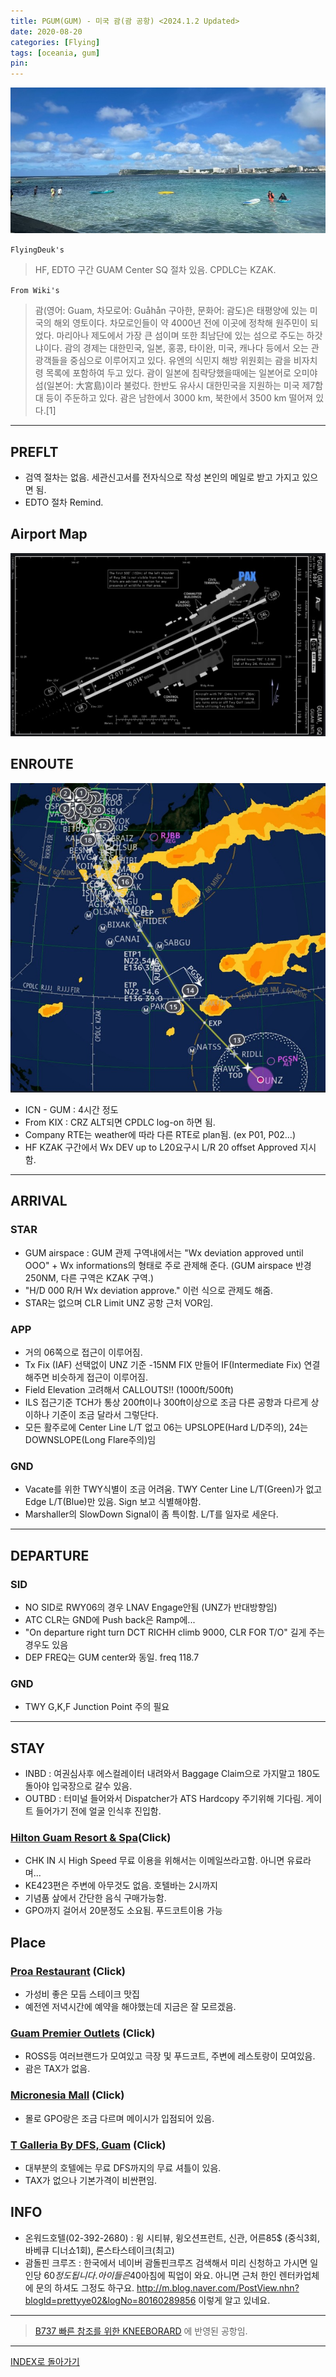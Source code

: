 ```yaml
---
title: PGUM(GUM) - 미국 괌(괌 공항) <2024.1.2 Updated>
date: 2020-08-20
categories: [Flying]
tags: [oceania, gum]
pin:
---
```


![gum](/img/flying/airport/gum.jpg)


`FlyingDeuk's`
>HF, EDTO 구간 GUAM Center SQ 절차 있음. CPDLC는 KZAK.  

`From Wiki's`
>괌(영어: Guam, 차모로어: Guåhån 구아한, 문화어: 괌도)은 태평양에 있는 미국의 해외 영토이다.
차모로인들이 약 4000년 전에 이곳에 정착해 원주민이 되었다. 마리아나 제도에서 가장 큰 섬이며 또한 최남단에 있는 섬으로 주도는 하갓냐이다. 괌의 경제는 대한민국, 일본, 홍콩, 타이완, 미국, 캐나다 등에서 오는 관광객들을 중심으로 이루어지고 있다.
유엔의 식민지 해방 위원회는 괌을 비자치령 목록에 포함하여 두고 있다. 괌이 일본에 침략당했을때에는 일본어로 오미야섬(일본어: 大宮島)이라 불렀다. 한반도 유사시 대한민국을 지원하는 미국 제7함대 등이 주둔하고 있다. 괌은 남한에서 3000 km, 북한에서 3500 km 떨어져 있다.[1]

---------
## PREFLT 
- 검역 절차는 없음. 세관신고서를 전자식으로 작성 본인의 메일로 받고 가지고 있으면 됨. 
- EDTO 절차 Remind.


## Airport Map
![gum](/img/flying/airport/gum_ap.jpg)

## ENROUTE
![gum](/img/flying/airport/icngum.jpg)
- ICN - GUM : 4시간 정도
- From KIX : CRZ ALT되면 CPDLC log-on 하면 됨.
- Company RTE는 weather에 따라 다른 RTE로 plan됨. (ex P01, P02...)
- HF KZAK 구간에서 Wx DEV up to L20요구시 L/R 20 offset Approved 지시함. 

------

## ARRIVAL
### STAR
- GUM airspace : GUM 관제 구역내에서는 "Wx deviation approved until OOO" + Wx informations의 형태로 주로 관제해 준다. (GUM airspace 반경 250NM, 다른 구역은 KZAK 구역.)
- "H/D 000 R/H Wx deviation approve." 이런 식으로 관제도 해줌.
- STAR는 없으며 CLR Limit UNZ 공항 근처 VOR임. 

### APP
- 거의 06쪽으로 접근이 이루어짐. 
- Tx Fix (IAF) 선택없이 UNZ 기준 -15NM FIX 만들어 IF(Intermediate Fix) 연결해주면 비슷하게 접근이 이루어짐.  
- Field Elevation 고려해서 CALLOUTS!! (1000ft/500ft)
- ILS 접근기준 TCH가 통상 200ft이나 300ft이상으로 조금 다른 공항과 다르게 상이하나 기준이 조금 달라서 그렇단다. 
- 모든 활주로에 Center Line L/T 없고 06는 UPSLOPE(Hard L/D주의), 24는 DOWNSLOPE(Long Flare주의)임

### GND
- Vacate를 위한 TWY식별이 조금 어려움. TWY Center Line L/T(Green)가 없고 Edge L/T(Blue)만 있음. Sign 보고 식별해야함. 
- Marshaller의 SlowDown Signal이 좀 특이함. L/T를 일자로 세운다. 

------

## DEPARTURE
### SID
- NO SID로 RWY06의 경우 LNAV Engage안됨 (UNZ가 반대방향임)
- ATC CLR는 GND에 Push back은 Ramp에...
- "On departure right turn DCT RICHH climb 9000, CLR FOR T/O" 길게 주는 경우도 있음
- DEP FREQ는 GUM center와 동일. freq 118.7

### GND
- TWY G,K,F Junction Point 주의 필요

-------

## STAY

- INBD : 여권심사후 에스컬레이터 내려와서 Baggage Claim으로 가지말고 180도 돌아야 입국장으로 갈수 있음. 
- OUTBD : 터미널 들어와서 Dispatcher가 ATS Hardcopy 주기위해 기다림. 게이트 들어가기 전에 얼굴 인식후 진입함.


### [Hilton Guam Resort & Spa](https://maps.app.goo.gl/TND7fwo6kAib5oQo9)(Click)
- CHK IN 시 High Speed 무료 이용을 위해서는 이메일쓰라고함. 아니면 유료라며...
- KE423편은 주변에 아무것도 없음. 호텔바는 2시까지
- 기념품 샆에서 간단한 음식 구매가능함. 
- GPO까지 걸어서 20분정도 소요됨. 푸드코트이용 가능


## Place

### [Proa Restaurant](https://maps.app.goo.gl/fKsE5nkU5PnDgQGH9) (Click)
- 가성비 좋은 모듬 스테이크 맛집
- 예전엔 저녁시간에 예약을 해야했는데 지금은 잘 모르겠음. 

### [Guam Premier Outlets](https://maps.app.goo.gl/D72fhhPC5iRoFynT6) (Click)
- ROSS등 여러브랜드가 모여있고 극장 및 푸드코트, 주변에 레스토랑이 모여있음. 
- 괌은 TAX가 없음. 

### [Micronesia Mall](https://maps.app.goo.gl/GYSMziGbXZhreVvk6) (Click)
- 몰로 GPO랑은 조금 다르며 메이시가 입점되어 있음. 

### [T Galleria By DFS, Guam](https://maps.app.goo.gl/wxVH8BCpttkFU8as8) (Click)
- 대부분의 호텔에는 무료 DFS까지의 무료 셔틀이 있음. 
- TAX가 없으나 기본가격이 비싼편임. 



## INFO
- 온워드호텔(02-392-2680) : 윙 시티뷰, 윙오션프런트, 신관, 어른85$ (중식3회,바베큐 디너쇼1회), 론스타스테이크(최고)
- 괌돌핀 크루즈 : 한국에서 네이버 괌돌핀크루즈 검색해서 미리 신청하고 가시면 일인당 60$정도 됩니다. 아이들은 40$아침에 픽업이 와요. 아니면 근처 한인 렌터카업체에 문의 하셔도 그정도 하구요. http://m.blog.naver.com/PostView.nhn?blogId=prettyye02&logNo=80160289856 이렇게 알고 있네요.

-----


> [B737 빠른 참조를 위한 KNEEBORARD](/posts/B737-kneeboard/) 에 반영된 공항임. 

----
[INDEX로 돌아가기](/posts/Oceania/)
